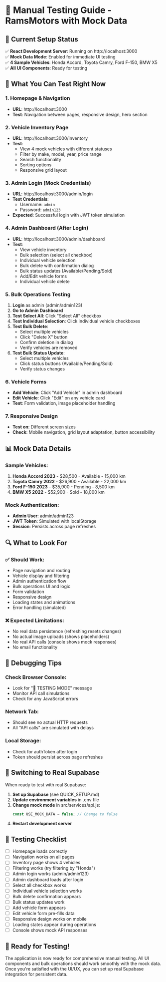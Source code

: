 # 🧪 Manual Testing Guide - RamsMotors with Mock Data

## 🚀 Current Setup Status

✅ **React Development Server**: Running on http://localhost:3000  
✅ **Mock Data Mode**: Enabled for immediate UI testing  
✅ **4 Sample Vehicles**: Honda Accord, Toyota Camry, Ford F-150, BMW X5  
✅ **All UI Components**: Ready for testing  

## 🎯 What You Can Test Right Now

### 1. Homepage & Navigation
- **URL**: http://localhost:3000
- **Test**: Navigation between pages, responsive design, hero section

### 2. Vehicle Inventory Page
- **URL**: http://localhost:3000/inventory
- **Test**: 
  - View 4 mock vehicles with different statuses
  - Filter by make, model, year, price range
  - Search functionality
  - Sorting options
  - Responsive grid layout

### 3. Admin Login (Mock Credentials)
- **URL**: http://localhost:3000/admin/login
- **Test Credentials**:
  - Username: `admin`
  - Password: `admin123`
- **Expected**: Successful login with JWT token simulation

### 4. Admin Dashboard (After Login)
- **URL**: http://localhost:3000/admin/dashboard
- **Test**: 
  - View vehicle inventory
  - Bulk selection (select all checkbox)
  - Individual vehicle selection
  - Bulk delete with confirmation dialog
  - Bulk status updates (Available/Pending/Sold)
  - Add/Edit vehicle forms
  - Individual vehicle delete

### 5. Bulk Operations Testing
1. **Login** as admin (admin/admin123)
2. **Go to Admin Dashboard**
3. **Test Select All**: Click "Select All" checkbox
4. **Test Individual Selection**: Click individual vehicle checkboxes
5. **Test Bulk Delete**: 
   - Select multiple vehicles
   - Click "Delete X" button
   - Confirm deletion in dialog
   - Verify vehicles are removed
6. **Test Bulk Status Update**:
   - Select multiple vehicles
   - Click status buttons (Available/Pending/Sold)
   - Verify status changes

### 6. Vehicle Forms
- **Add Vehicle**: Click "Add Vehicle" in admin dashboard
- **Edit Vehicle**: Click "Edit" on any vehicle card
- **Test**: Form validation, image placeholder handling

### 7. Responsive Design
- **Test on**: Different screen sizes
- **Check**: Mobile navigation, grid layout adaptation, button accessibility

## 📊 Mock Data Details

### Sample Vehicles:
1. **Honda Accord 2023** - $28,500 - Available - 15,000 km
2. **Toyota Camry 2022** - $26,900 - Available - 22,000 km  
3. **Ford F-150 2023** - $35,900 - Pending - 8,500 km
4. **BMW X5 2022** - $52,900 - Sold - 18,000 km

### Mock Authentication:
- **Admin User**: admin/admin123
- **JWT Token**: Simulated with localStorage
- **Session**: Persists across page refreshes

## 🔍 What to Look For

### ✅ Should Work:
- Page navigation and routing
- Vehicle display and filtering
- Admin authentication flow
- Bulk operations UI and logic
- Form validation
- Responsive design
- Loading states and animations
- Error handling (simulated)

### ❌ Expected Limitations:
- No real data persistence (refreshing resets changes)
- No actual image uploads (shows placeholders)
- No real API calls (console shows mock responses)
- No email functionality

## 🐛 Debugging Tips

### Check Browser Console:
- Look for "🧪 TESTING MODE" message
- Monitor API call simulations
- Check for any JavaScript errors

### Network Tab:
- Should see no actual HTTP requests
- All "API calls" are simulated with delays

### Local Storage:
- Check for authToken after login
- Token should persist across page refreshes

## 🔄 Switching to Real Supabase

When ready to test with real Supabase:

1. **Set up Supabase** (see QUICK_SETUP.md)
2. **Update environment variables** in .env file
3. **Change mock mode** in src/services/api.js:
   ```javascript
   const USE_MOCK_DATA = false; // Change to false
   ```
4. **Restart development server**

## 📱 Testing Checklist

- [ ] Homepage loads correctly
- [ ] Navigation works on all pages
- [ ] Inventory page shows 4 vehicles
- [ ] Filtering works (try filtering by "Honda")
- [ ] Admin login works (admin/admin123)
- [ ] Admin dashboard loads after login
- [ ] Select all checkbox works
- [ ] Individual vehicle selection works
- [ ] Bulk delete confirmation appears
- [ ] Bulk status updates work
- [ ] Add vehicle form appears
- [ ] Edit vehicle form pre-fills data
- [ ] Responsive design works on mobile
- [ ] Loading states appear during operations
- [ ] Console shows mock API responses

## 🎉 Ready for Testing!

The application is now ready for comprehensive manual testing. All UI components and bulk operations should work smoothly with the mock data. Once you're satisfied with the UI/UX, you can set up real Supabase integration for persistent data.

